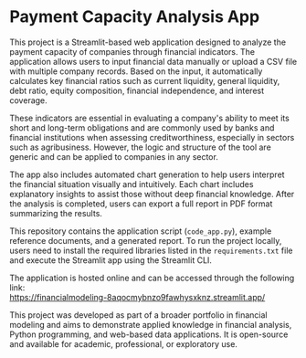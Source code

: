 # Payment Capacity Analysis App

This project is a Streamlit-based web application designed to analyze the payment capacity of companies through financial indicators. The application allows users to input financial data manually or upload a CSV file with multiple company records. Based on the input, it automatically calculates key financial ratios such as current liquidity, general liquidity, debt ratio, equity composition, financial independence, and interest coverage.

These indicators are essential in evaluating a company's ability to meet its short and long-term obligations and are commonly used by banks and financial institutions when assessing creditworthiness, especially in sectors such as agribusiness. However, the logic and structure of the tool are generic and can be applied to companies in any sector.

The app also includes automated chart generation to help users interpret the financial situation visually and intuitively. Each chart includes explanatory insights to assist those without deep financial knowledge. After the analysis is completed, users can export a full report in PDF format summarizing the results.

This repository contains the application script (`code_app.py`), example reference documents, and a generated report. To run the project locally, users need to install the required libraries listed in the `requirements.txt` file and execute the Streamlit app using the Streamlit CLI.

The application is hosted online and can be accessed through the following link:  
https://financialmodeling-8aqocmybnzo9fawhysxknz.streamlit.app/

This project was developed as part of a broader portfolio in financial modeling and aims to demonstrate applied knowledge in financial analysis, Python programming, and web-based data applications. It is open-source and available for academic, professional, or exploratory use.
